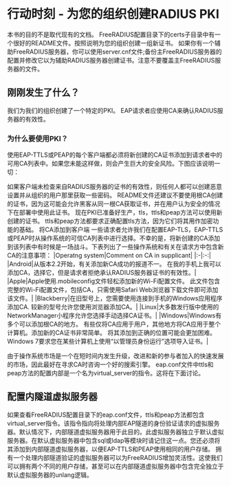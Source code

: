 # 行动时刻 - 为您的组织创建RADIUS PKI
本书的目的不是取代现有的文档。 FreeRADIUS配置目录下的certs子目录中有一个很好的README文件。按照说明为您的组织创建一组新证书。
如果你有一个辅助FreeRADIUS服务器，你可以使用server.cnf文件;备份主FreeRADIUS服务器的配置并修改它以为辅助RADIUS服务器创建证书。注意不要覆盖主FreeRADIUS服务器的文件。

## 刚刚发生了什么？
我们为我们的组织创建了一个特定的PKI。 EAP请求者应使用CA来确认RADIUS服务器的有效性。
### 为什么要使用PKI？
使用EAP-TTLS或PEAP的每个客户端都必须将新创建的CA证书添加到请求者中的可用CA列表中。如果您未能这样做，则会产生巨大的安全风险。下图应该说明一切：

如果客户端未检查来自RADIUS服务器的证书的有效性，则任何人都可以创建恶意设置并从组织的用户那里获取一些密码。
README文件还建议不要使用根CA创建的证书，因为这可能会允许黑客从同一根CA获取证书，并在用户认为安全的情况下在部署中使用此证书。
现在PKI已准备好生产，tls，ttls和peap方法可以使用新创建的证书。 ttls和peap方法都要求正确配置tls方法，因为它们将其用作加密功能的基础。
将CA添加到客户端
一些请求者允许我们在配置EAP-TLS，EAP-TTLS或PEAP时从操作系统的可信CA列表中进行选择。不幸的是，将新创建的CA添加到该列表中有时候是一场战斗。下表列出了一些操作系统和有关在请求方中包含新CA的注意事项：
|Operatng system|Comment on CA in supplicant|
|:-|:-:|
|Android|从版本2.2开始，有关添加新CA成功的报道不一。 在我的手机上我可以添加CA，选择它，但是请求者拒绝承认RADIUS服务器证书的有效性。|
|Apple|Apple使用.mobileconfig文件轻松添加新的Wi-Fi配置文件。 此文件包含完整的Wi-Fi配置文件，包括CA，只需使用Safari Web浏览器下载文件即可添加该文件。|
|Blackberry|在旧型号上，您需要使用连接到手机的Windows应用程序添加CA. 较新的型号允许您使用浏览器添加CA。|
|Linux|大多数发行版中使用的NetworkManager小程序允许您选择手动选择CA证书。|
|Windows|Windows有多个可以添加根CA的地方。 有些仅将CA应用于用户，其他地方将CA应用于整个计算机。添加新的CA证书非常简单。 将其添加到正确的位置可能会更加困难。 Windows 7要求您在某些计算机上使用“以管理员身份运行”选项导入证书。|

由于操作系统市场是一个在短时间内发生升级，改进和新的参与者加入的快速发展的市场，因此最好在寻求CA时咨询一个好的搜索引擎。
eap.conf文件中ttls和peap方法的配置内部是一个名为virtual_server的指令。这将在下面讨论。
## 配置内隧道虚拟服务器
如果查看FreeRADIUS配置目录下的eap.conf文件，ttls和peap方法都包含virtual_server指令。该指令指向将处理内部EAP隧道的身份验证请求的虚拟服务器。默认情况下，内部隧道虚拟服务器用于此目的。此虚拟服务器独立于默认虚拟服务器。在默认虚拟服务器中包含sql或ldap等模块时请记住这一点。您还必须将其添加到内部隧道虚拟服务器，以便EAP-TTLS和PEAP使用相同的用户存储。
拥有一个处理内部隧道验证的虚拟服务器可以为FreeRADIUS增加灵活性。这使我们可以拥有两个不同的用户存储，甚至可以在内部隧道虚拟服务器中包含完全独立于默认虚拟服务器的unlang逻辑。


